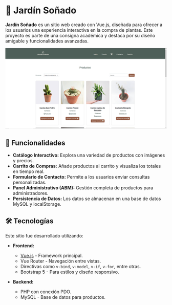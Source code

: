 # 🌿 Jardín Soñado

**Jardín Soñado** es un sitio web creado con Vue.js, diseñada para ofrecer a los usuarios una experiencia interactiva en la compra de plantas. Este proyecto es parte de una consigna académica y destaca por su diseño amigable y funcionalidades avanzadas.

![Jardín Soñado](app/src/assets/images/captura.png)

## 🚀 Funcionalidades

- **Catálogo Interactivo:** Explora una variedad de productos con imágenes y precios.
- **Carrito de Compras:** Añade productos al carrito y visualiza los totales en tiempo real.
- **Formulario de Contacto:** Permite a los usuarios enviar consultas personalizadas.
- **Panel Administrativo (ABM):** Gestión completa de productos para administradores.
- **Persistencia de Datos:** Los datos se almacenan en una base de datos MySQL y localStorage.

## 🛠️ Tecnologías

Este sitio fue desarrollado utilizando:

- **Frontend:**
  - [Vue.js](https://vuejs.org/) - Framework principal.
  - Vue Router - Navegación entre vistas.
  - Directivas como `v-bind`, `v-model`, `v-if`, `v-for`, entre otras.
  - Bootstrap 5 - Para estilos y diseño responsivo.

- **Backend:**
  - PHP con conexión PDO.
  - MySQL - Base de datos para productos.